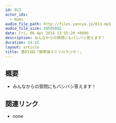 ```yaml
---
id: 013
actor_ids:
  - mami
audio_file_path: http://files.yancya.jp/013.mp3
audio_file_size: 20595602
date: Fri, 06 Apr 2018 13:55:20 +0000
description: みんなからの質問にもバシバシ答えます！
duration: 14:15
layout: article
title: 第013回「御茶海マミソロラジオ！」
---
```

## 概要

* みんなからの質問にもバシバシ答えます！

## 関連リンク

* none
